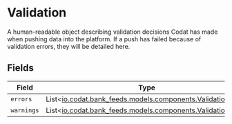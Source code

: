 # Validation

A human-readable object describing validation decisions Codat has made when pushing data into the platform. If a push has failed because of validation errors, they will be detailed here.


## Fields

| Field                                                                                                   | Type                                                                                                    | Required                                                                                                | Description                                                                                             |
| ------------------------------------------------------------------------------------------------------- | ------------------------------------------------------------------------------------------------------- | ------------------------------------------------------------------------------------------------------- | ------------------------------------------------------------------------------------------------------- |
| `errors`                                                                                                | List<[io.codat.bank_feeds.models.components.ValidationItem](../../models/components/ValidationItem.md)> | :heavy_minus_sign:                                                                                      | N/A                                                                                                     |
| `warnings`                                                                                              | List<[io.codat.bank_feeds.models.components.ValidationItem](../../models/components/ValidationItem.md)> | :heavy_minus_sign:                                                                                      | N/A                                                                                                     |